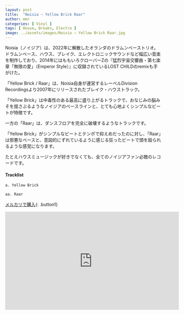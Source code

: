 ```yaml
---
layout: post
title:  "Noisia – Yellow Brick Raar"
author: mmr
categories: [ Vinyl ]
tags: [ House, Breaks, Electro ]
image: ../assets/images/Noisia – Yellow Brick Raar.jpg
---
```


Noisia（ノイジア）は、2022年に解散したオランダのドラムンベーストリオ。ドラムンベース、ハウス、ブレイク、エレクトロニックサウンドなど幅広い音楽を制作しており、2014年にはももいろクローバーZの『猛烈宇宙交響曲・第七楽章「無限の愛」（Emperor Style）』に収録されているLOST CHILDのremixも手がけた。

「Yellow Brick / Raar」は、Noisia自身が運営するレーベルDivision Recordingsより2007年にリリースされたブレイク・ハウストラック。

「Yellow Brick」は中毒性のある最高に盛り上がるトラックで、おなじみの脳みそを揺さぶるようなノイジアのベースラインと、とても心地よくシンプルなビートが特徴です。

一方の「Raar」は、ダンスフロアを完全に破壊するようなトラックです。

「Yellow Brick」がシンプルなビートとテンポで抑えめだったのに対し、「Raar」は邪悪なベースと、意図的にずれているように感じる狂ったビートで頭を殴られるような感覚になります。

たとえハウスミュージックが好きでなくても、全てのノイジアファン必聴のレコードです。

#### Tracklist
```md
a. Yellow Brick

aa. Raar
```

[メルカリで購入](https://jp.mercari.com/item/m91335600538?afid=6142608987){: .button1}


<iframe width="560" height="315" src="https://www.youtube.com/embed/LPYrnOWLEC4?si=uAQ6gHXQBGEBH8RV" title="YouTube video player" frameborder="0" allow="accelerometer; autoplay; clipboard-write; encrypted-media; gyroscope; picture-in-picture; web-share" referrerpolicy="strict-origin-when-cross-origin" allowfullscreen></iframe>